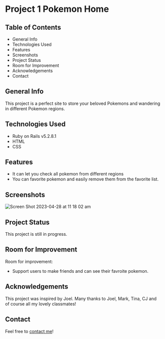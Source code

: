 # Project 1 Pokemon Home


## Table of Contents
* General Info
* Technologies Used
* Features
* Screenshots
* Project Status
* Room for Improvement
* Acknowledgements
* Contact

## General Info
This project is a perfect site to store your beloved Pokemons and wandering in different Pokemon regions. 

## Technologies Used
* Ruby on Rails v5.2.8.1
* HTML
* CSS

## Features
* It can let you check all pokemon from different regions
* You can favorite pokemon and easily remove them from the favorite list.

## Screenshots
![Screen Shot 2023-04-28 at 11 18 02 am](https://user-images.githubusercontent.com/125134359/235032214-d294deb6-ad13-49fa-a241-89fd235d84b4.png)


## Project Status
This project is still in progress.

## Room for Improvement
Room for improvement:
* Support users to make friends and can see their favroite pokemon.

## Acknowledgements
This project was inspired by Joel.
Many thanks to Joel, Mark, Tina, CJ and of course all my lovely classmates!

## Contact
Feel free to [contact me](https://github.com/Rox-Liu)!


